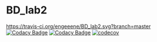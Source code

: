 # BD_lab2

https://travis-ci.org/engeeene/BD_lab2.svg?branch=master
[![Codacy Badge](https://api.codacy.com/project/badge/Grade/7fd50dc67b5f49cba3f6e081994791f4)](https://www.codacy.com/app/engeeene/BD_lab2?utm_source=github.com&amp;utm_medium=referral&amp;utm_content=engeeene/BD_lab2&amp;utm_campaign=Badge_Grade)
[![Codacy Badge](https://api.codacy.com/project/badge/Coverage/7fd50dc67b5f49cba3f6e081994791f4)](https://www.codacy.com/app/engeeene/BD_lab2?utm_source=github.com&utm_medium=referral&utm_content=engeeene/BD_lab2&utm_campaign=Badge_Coverage)
[![codecov](https://codecov.io/gh/engeeene/BD_lab2/branch/master/graph/badge.svg)](https://codecov.io/gh/engeeene/BD_lab2)
